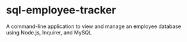 # sql-employee-tracker
A command-line application to view and manage an employee database using Node.js, Inquirer, and MySQL
